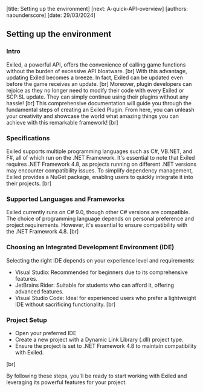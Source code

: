 [title: Setting up the environment]
[next: A-quick-API-overview]
[authors: naounderscore]
[date: 29/03/2024]

## <span class="md-span">Setting up</span> the environment


### Intro

Exiled, a powerful API, offers the convenience of calling game functions without the burden of excessive API bloatware.
[br]
With this advantage, updating Exiled becomes a breeze. In fact, Exiled can be updated even before the game receives an update.
[br]
Moreover, plugin developers can rejoice as they no longer need to modify their code with every Exiled or SCP:SL update. They can simply continue using their plugins without any hassle!
[br]
This comprehensive documentation will guide you through the fundamental steps of creating an Exiled Plugin. From here, you can unleash your creativity and showcase the world what amazing things you can achieve with this remarkable framework!
[br]

### Specifications

Exiled supports multiple programming languages such as C#, VB.NET, and F#, all of which run on the .NET Framework. It's essential to note that Exiled requires .NET Framework 4.8, as projects running on different .NET versions may encounter compatibility issues. To simplify dependency management, Exiled provides a NuGet package, enabling users to quickly integrate it into their projects.
[br]

### Supported Languages and Frameworks

Exiled currently runs on C# 9.0, though other C# versions are compatible. The choice of programming language depends on personal preference and project requirements. However, it's essential to ensure compatibility with the .NET Framework 4.8.
[br]

### Choosing an Integrated Development Environment (IDE)

Selecting the right IDE depends on your experience level and requirements:

- Visual Studio: Recommended for beginners due to its comprehensive features.
- JetBrains Rider: Suitable for students who can afford it, offering advanced features.
- Visual Studio Code: Ideal for experienced users who prefer a lightweight IDE without sacrificing functionality.
[br]

### Project Setup

- Open your preferred IDE
- Create a new project with a Dynamic Link Library (.dll) project type.
- Ensure the project is set to .NET Framework 4.8 to maintain compatibility with Exiled.

[br]

By following these steps, you'll be ready to start working with Exiled and leveraging its powerful features for your project.